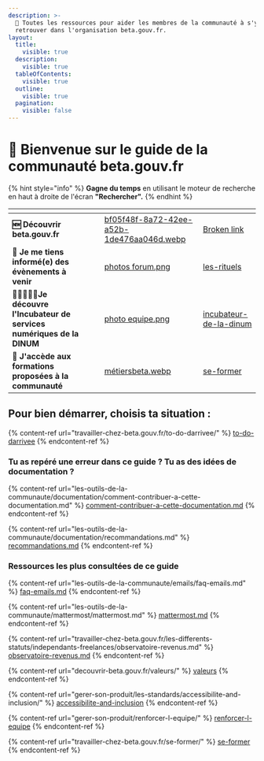 ```yaml
---
description: >-
  🧭 Toutes les ressources pour aider les membres de la communauté à s'y
  retrouver dans l'organisation beta.gouv.fr.
layout:
  title:
    visible: true
  description:
    visible: true
  tableOfContents:
    visible: true
  outline:
    visible: true
  pagination:
    visible: false
---
```


# 👋 Bienvenue sur le guide de la communauté beta.gouv.fr

{% hint style="info" %}
**Gagne du temps** en utilisant le moteur de recherche en haut à droite de l'écran **"Rechercher".**
{% endhint %}

<table data-card-size="large" data-view="cards"><thead><tr><th></th><th></th><th></th><th data-hidden data-card-cover data-type="files"></th><th data-hidden data-card-target data-type="content-ref"></th></tr></thead><tbody><tr><td><strong>🆕 Découvrir beta.gouv.fr</strong> </td><td></td><td></td><td><a href=".gitbook/assets/bf05f48f-8a72-42ee-a52b-1de476aa046d.webp">bf05f48f-8a72-42ee-a52b-1de476aa046d.webp</a></td><td><a href="broken-reference">Broken link</a></td></tr><tr><td><strong>🥳 Je me tiens informé(e) des évènements à venir</strong></td><td></td><td></td><td><a href=".gitbook/assets/photos forum.png">photos forum.png</a></td><td><a href="decouvrir-beta.gouv.fr/la-communaute-todo/les-rituels/">les-rituels</a></td></tr><tr><td><strong>🧑🏽‍🤝‍👩🏼Je découvre l'Incubateur de services numériques de la DINUM</strong></td><td></td><td></td><td><a href=".gitbook/assets/photo equipe.png">photo equipe.png</a></td><td><a href="decouvrir-beta.gouv.fr/incubateur-de-la-dinum/">incubateur-de-la-dinum</a></td></tr><tr><td><strong>📖 J'accède aux formations proposées à la communauté</strong></td><td></td><td></td><td><a href=".gitbook/assets/métiersbeta.webp">métiersbeta.webp</a></td><td><a href="travailler-chez-beta.gouv.fr/se-former/">se-former</a></td></tr></tbody></table>

## Pour bien démarrer, choisis ta situation :

{% content-ref url="travailler-chez-beta.gouv.fr/to-do-darrivee/" %}
[to-do-darrivee](travailler-chez-beta.gouv.fr/to-do-darrivee/)
{% endcontent-ref %}

### Tu as repéré une erreur dans ce guide ? Tu as des idées de documentation ?&#x20;

{% content-ref url="les-outils-de-la-communaute/documentation/comment-contribuer-a-cette-documentation.md" %}
[comment-contribuer-a-cette-documentation.md](les-outils-de-la-communaute/documentation/comment-contribuer-a-cette-documentation.md)
{% endcontent-ref %}

{% content-ref url="les-outils-de-la-communaute/documentation/recommandations.md" %}
[recommandations.md](les-outils-de-la-communaute/documentation/recommandations.md)
{% endcontent-ref %}

### Ressources les plus consultées de ce guide

{% content-ref url="les-outils-de-la-communaute/emails/faq-emails.md" %}
[faq-emails.md](les-outils-de-la-communaute/emails/faq-emails.md)
{% endcontent-ref %}

{% content-ref url="les-outils-de-la-communaute/mattermost/mattermost.md" %}
[mattermost.md](les-outils-de-la-communaute/mattermost/mattermost.md)
{% endcontent-ref %}

{% content-ref url="travailler-chez-beta.gouv.fr/les-differents-statuts/independants-freelances/observatoire-revenus.md" %}
[observatoire-revenus.md](travailler-chez-beta.gouv.fr/les-differents-statuts/independants-freelances/observatoire-revenus.md)
{% endcontent-ref %}

{% content-ref url="decouvrir-beta.gouv.fr/valeurs/" %}
[valeurs](decouvrir-beta.gouv.fr/valeurs/)
{% endcontent-ref %}

{% content-ref url="gerer-son-produit/les-standards/accessibilite-and-inclusion/" %}
[accessibilite-and-inclusion](gerer-son-produit/les-standards/accessibilite-and-inclusion/)
{% endcontent-ref %}

{% content-ref url="gerer-son-produit/renforcer-l-equipe/" %}
[renforcer-l-equipe](gerer-son-produit/renforcer-l-equipe/)
{% endcontent-ref %}

{% content-ref url="travailler-chez-beta.gouv.fr/se-former/" %}
[se-former](travailler-chez-beta.gouv.fr/se-former/)
{% endcontent-ref %}

